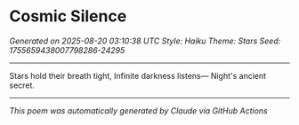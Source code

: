 # Cosmic Silence

*Generated on 2025-08-20 03:10:38 UTC*
*Style: Haiku*
*Theme: Stars*
*Seed: 1755659438007798286-24295*

---

Stars hold their breath tight,
Infinite darkness listens—
Night's ancient secret.

---

*This poem was automatically generated by Claude via GitHub Actions*